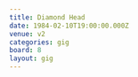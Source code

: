 ```yaml
---
title: Diamond Head
date: 1984-02-10T19:00:00.000Z
venue: v2
categories: gig
board: 8
layout: gig
---
```

